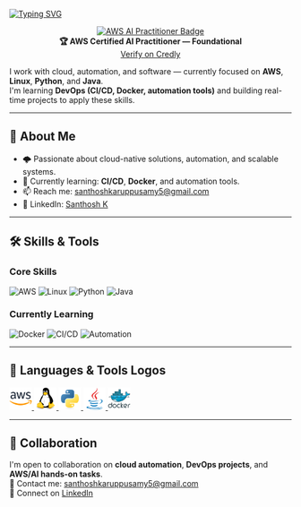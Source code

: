 <p align="left">
  <!-- Typing intro -->
  <a href="https://github.com/santhoshkaruppusamy55">
    <img src="https://readme-typing-svg.demolab.com?font=Georgia&size=18&duration=2000&pause=100&multiline=true&width=600&height=80&lines=Santhosh+K;Cloud+%26+AI+Enthusiast;AWS+%7C+Linux+%7C+Python+%7C+Java" alt="Typing SVG" />
  </a>
</p>

<p align="center">
  <a href="https://www.credly.com/badges/f37dd057-7c79-408a-a6de-69e12c66dd0b/public_url" target="_blank">
    <img width="138" height="138" alt="AWS AI Practitioner Badge" src="https://github.com/user-attachments/assets/164597ad-3879-4706-a41f-2358e52eb1bf" />
  </a>
  <br>
  <strong>🏆 AWS Certified AI Practitioner — Foundational</strong><br>
  <a href="https://www.credly.com/badges/f37dd057-7c79-408a-a6de-69e12c66dd0b/public_url" target="_blank">Verify on Credly</a>
</p>

I work with cloud, automation, and software — currently focused on **AWS**, **Linux**, **Python**, and **Java**.  
I'm learning **DevOps (CI/CD, Docker, automation tools)** and building real-time projects to apply these skills.

---

## 🔭 About Me
- 🌩️ Passionate about cloud-native solutions, automation, and scalable systems.  
- 🚀 Currently learning: **CI/CD**, **Docker**, and automation tools.  
- 📫 Reach me: [santhoshkaruppusamy5@gmail.com](mailto:santhoshkaruppusamy5@gmail.com)  
- 🔗 LinkedIn: [Santhosh K](https://www.linkedin.com/in/santhosh-k-101978338/)

---

## 🛠️ Skills & Tools

### Core Skills
<p>
  <img alt="AWS" src="https://img.shields.io/badge/AWS-%23FF9900?style=for-the-badge&logo=amazon-aws&logoColor=white" />
  <img alt="Linux" src="https://img.shields.io/badge/Linux-%23000000?style=for-the-badge&logo=linux&logoColor=white" />
  <img alt="Python" src="https://img.shields.io/badge/Python-%2314354C?style=for-the-badge&logo=python&logoColor=white" />
  <img alt="Java" src="https://img.shields.io/badge/Java-%23ED8B00?style=for-the-badge&logo=java&logoColor=white" />
</p>

### Currently Learning
<p>
  <img alt="Docker" src="https://img.shields.io/badge/Docker-%230db7ed?style=for-the-badge&logo=docker&logoColor=white" />
  <img alt="CI/CD" src="https://img.shields.io/badge/CI%2FCD-GitHub_Actions-%23000000?style=for-the-badge&logo=github-actions&logoColor=white" />
  <img alt="Automation" src="https://img.shields.io/badge/Automation-Tools-%238A2BE2?style=for-the-badge" />
</p>

---

## 🔧 Languages & Tools Logos
<p align="left">
  <a href="https://aws.amazon.com/" target="_blank" rel="noreferrer"> <img src="https://raw.githubusercontent.com/devicons/devicon/master/icons/amazonwebservices/amazonwebservices-original-wordmark.svg" alt="aws" width="40" height="40"/> </a>
  <a href="https://www.linux.org/" target="_blank" rel="noreferrer"> <img src="https://raw.githubusercontent.com/devicons/devicon/master/icons/linux/linux-original.svg" alt="linux" width="40" height="40"/> </a>
  <a href="https://www.python.org" target="_blank" rel="noreferrer"> <img src="https://raw.githubusercontent.com/devicons/devicon/master/icons/python/python-original.svg" alt="python" width="40" height="40"/> </a>
  <a href="https://www.oracle.com/java/" target="_blank" rel="noreferrer"> <img src="https://raw.githubusercontent.com/devicons/devicon/master/icons/java/java-original.svg" alt="java" width="40" height="40"/> </a>
  <a href="https://www.docker.com/" target="_blank" rel="noreferrer"> <img src="https://raw.githubusercontent.com/devicons/devicon/master/icons/docker/docker-original-wordmark.svg" alt="docker" width="40" height="40"/> </a>
</p>

---

## 🤝 Collaboration
I'm open to collaboration on **cloud automation**, **DevOps projects**, and **AWS/AI hands-on tasks**.  
📩 Contact me: [santhoshkaruppusamy5@gmail.com](mailto:santhoshkaruppusamy5@gmail.com)  
🔗 Connect on [LinkedIn](https://www.linkedin.com/in/santhosh-k-101978338/)
